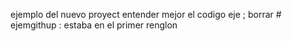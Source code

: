 
ejemplo del nuevo proyect
entender mejor el codigo
eje ; borrar # ejemgithup : estaba en el primer renglon
